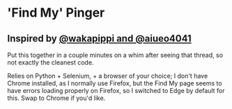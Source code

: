 # 'Find My' Pinger

## Inspired by [\@wakapippi and \@aiueo4041](https://twitter.com/aiueo4041/status/1784813539833835550)

Put this together in a couple minutes on a whim after seeing that thread, so not exactly the cleanest code.

Relies on Python + Selenium, + a browser of your choice; I don't have Chrome installed, as I normally use Firefox, but the Find My page seems to have errors loading properly on Firefox, so I switched to Edge by default for this. Swap to Chrome if you'd like. 
